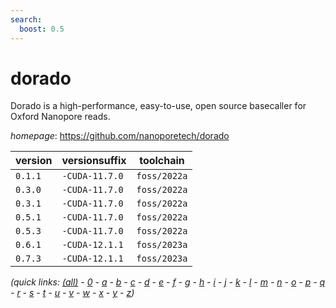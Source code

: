 ```yaml
---
search:
  boost: 0.5
---
```

# dorado

Dorado is a high-performance, easy-to-use, open source basecaller for Oxford Nanopore reads.

*homepage*: <https://github.com/nanoporetech/dorado>

version | versionsuffix | toolchain
--------|---------------|----------
``0.1.1`` | ``-CUDA-11.7.0`` | ``foss/2022a``
``0.3.0`` | ``-CUDA-11.7.0`` | ``foss/2022a``
``0.3.1`` | ``-CUDA-11.7.0`` | ``foss/2022a``
``0.5.1`` | ``-CUDA-11.7.0`` | ``foss/2022a``
``0.5.3`` | ``-CUDA-11.7.0`` | ``foss/2022a``
``0.6.1`` | ``-CUDA-12.1.1`` | ``foss/2023a``
``0.7.3`` | ``-CUDA-12.1.1`` | ``foss/2023a``


*(quick links: [(all)](../index.md) - [0](../0/index.md) - [a](../a/index.md) - [b](../b/index.md) - [c](../c/index.md) - [d](../d/index.md) - [e](../e/index.md) - [f](../f/index.md) - [g](../g/index.md) - [h](../h/index.md) - [i](../i/index.md) - [j](../j/index.md) - [k](../k/index.md) - [l](../l/index.md) - [m](../m/index.md) - [n](../n/index.md) - [o](../o/index.md) - [p](../p/index.md) - [q](../q/index.md) - [r](../r/index.md) - [s](../s/index.md) - [t](../t/index.md) - [u](../u/index.md) - [v](../v/index.md) - [w](../w/index.md) - [x](../x/index.md) - [y](../y/index.md) - [z](../z/index.md))*

